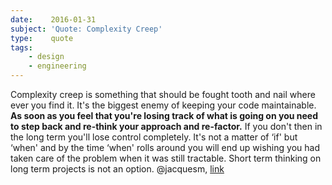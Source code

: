 ```yaml
---
date:    2016-01-31
subject: 'Quote: Complexity Creep'
type:    quote
tags:
    - design
    - engineering
---
```


Complexity creep is something that should be fought tooth and nail where ever you find it. It's the biggest enemy of keeping your code maintainable. __As soon as you feel that you're losing track of what is going on you need to step back and re-think your approach and re-factor.__ If you don't then in the long term you'll lose control completely. It's not a matter of &lsquo;if' but &lsquo;when' and by the time &lsquo;when' rolls around you will end up wishing you had taken care of the problem when it was still tractable. Short term thinking on long term projects is not an option.
<span class="quoth">@jacquesm, [link](https://news.ycombinator.com/item?id=11004029)</span>

